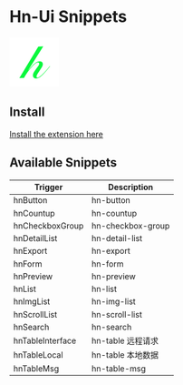# Hn-Ui Snippets

[![Hn-ui](images/icon.png)](https://piluohen.github.io/hn-ui/)

## Install

[Install the extension here](https://marketplace.visualstudio.com/items?itemName=piluohen.hn-ui-snippets)

## Available Snippets

| Trigger          | Description       |
| ---------------- | ----------------- |
| hnButton         | hn-button         |
| hnCountup        | hn-countup        |
| hnCheckboxGroup  | hn-checkbox-group |
| hnDetailList     | hn-detail-list    |
| hnExport         | hn-export         |
| hnForm           | hn-form           |
| hnPreview        | hn-preview        |
| hnList           | hn-list           |
| hnImgList        | hn-img-list       |
| hnScrollList     | hn-scroll-list    |
| hnSearch         | hn-search         |
| hnTableInterface | hn-table 远程请求 |
| hnTableLocal     | hn-table 本地数据 |
| hnTableMsg       | hn-table-msg      |
